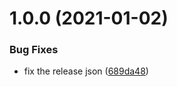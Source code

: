 # 1.0.0 (2021-01-02)


### Bug Fixes

* fix the release json ([689da48](https://github.com/jyunhanlin/use-dotdotdot/commit/689da48eb6d531c62caf2869804718384d506d80))
